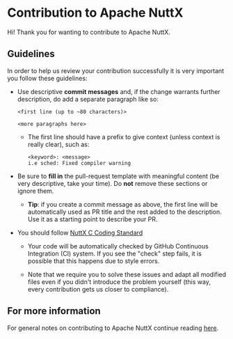 # Contribution to Apache NuttX

Hi! Thank you for wanting to contribute to Apache NuttX.

## Guidelines

In order to help us review your contribution successfully
it is very important you follow these guidelines:

  * Use descriptive **commit messages** and, if the change
    warrants further description, do add a separate paragraph
    like so:

        <first line (up to ~80 characters)>

        <more paragraphs here>
        
    * The first line should have a prefix to give context
      (unless context is really clear), such as:
      
          <keyword>: <message>
          i.e sched: Fixed compiler warning

  * Be sure to **fill in** the pull-request template with
    meaningful content (be very descriptive, take your time).
    Do **not** remove these sections or ignore them.

    * **Tip**: if you create a commit message as above, the
      first line will be automatically used as PR title
      and the rest added to the description. Use it as a
      starting point to describe your PR.

  * You should follow [NuttX C Coding Standard](https://nuttx.apache.org/docs/latest/contributing/coding_style.html)

    * Your code will be automatically checked by GitHub
      Continuous Integration (CI) system. If you see the
      "check" step fails, it is possible that this happens
      due to style errors.

    * Note that we require you to solve these issues
      and adapt all modified files even if you didn't
      introduce the problem yourself (this way, every
      contribution gets us closer to compliance).

## For more information

For general notes on contributing to Apache NuttX continue reading [here](https://nuttx.apache.org/docs/latest/contributing/index.html).
